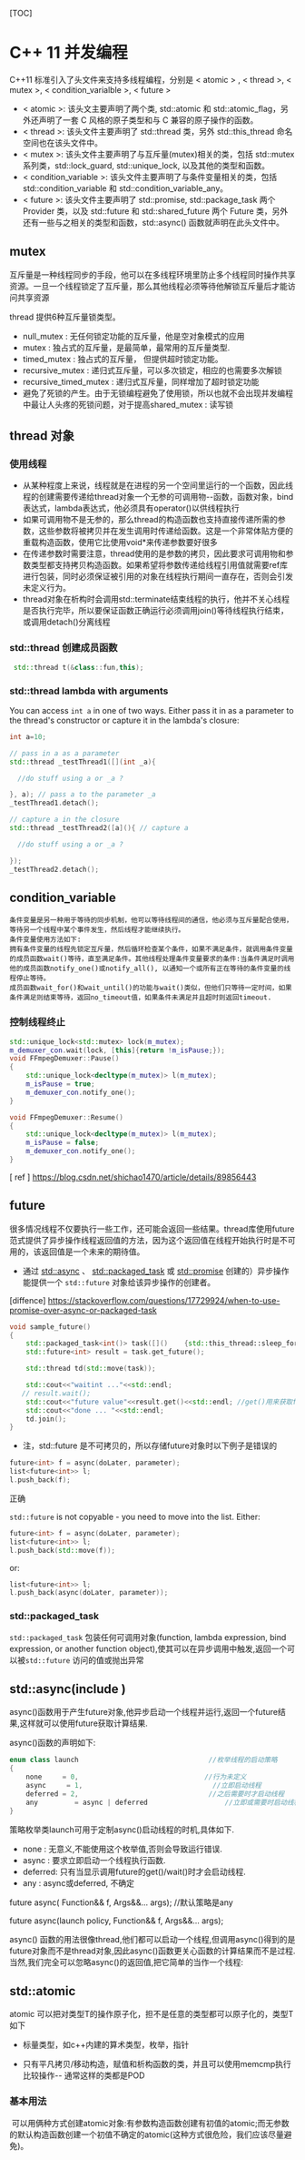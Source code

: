 [TOC]

# C++ 11 并发编程

C++11 标准引入了头文件来支持多线程编程，分别是 < atomic > , < thread >, < mutex >, < condition_varialble >, < future >

* < atomic >: 该头文主要声明了两个类, std::atomic 和 std::atomic_flag，另外还声明了一套 C 风格的原子类型和与 C 兼容的原子操作的函数。
* < thread >: 该头文件主要声明了 std::thread 类，另外 std::this_thread 命名空间也在该头文件中。
* < mutex >: 该头文件主要声明了与互斥量(mutex)相关的类，包括 std::mutex 系列类，std::lock_guard, std::unique_lock, 以及其他的类型和函数。
* < condition_variable >: 该头文件主要声明了与条件变量相关的类，包括 std::condition_variable 和 std::condition_variable_any。
* < future >: 该头文件主要声明了 std::promise, std::package_task 两个 Provider 类，以及 std::future 和 std::shared_future 两个 Future 类，另外还有一些与之相关的类型和函数，std::async() 函数就声明在此头文件中。

## mutex

互斥量是一种线程同步的手段，他可以在多线程环境里防止多个线程同时操作共享资源。一旦一个线程锁定了互斥量，那么其他线程必须等待他解锁互斥量后才能访问共享资源

thread 提供6种互斥量锁类型。

* null_mutex : 无任何锁定功能的互斥量，他是空对象模式的应用
* mutex : 独占式的互斥量，是最简单，最常用的互斥量类型.
* timed_mutex : 独占式的互斥量， 但提供超时锁定功能。
* recursive_mutex : 递归式互斥量，可以多次锁定，相应的也需要多次解锁
* recursive_timed_mutex : 递归式互斥量，同样增加了超时锁定功能
* 避免了死锁的产生。由于无锁编程避免了使用锁，所以也就不会出现并发编程中最让人头疼的死锁问题，对于提高shared_mutex : 读写锁

## thread 对象

### 使用线程

* 从某种程度上来说，线程就是在进程的另一个空间里运行的一个函数，因此线程的创建需要传递给thread对象一个无参的可调用物--函数，函数对象，bind表达式，lambda表达式，他必须具有operator()以供线程执行
* 如果可调用物不是无参的，那么thread的构造函数也支持直接传递所需的参数，这些参数将被拷贝并在发生调用时传递给函数。这是一个非常体贴方便的重载构造函数，使用它比使用void*来传递参数要好很多
* 在传递参数时需要注意，thread使用的是参数的拷贝，因此要求可调用物和参数类型都支持拷贝构造函数。如果希望将参数传递给线程引用值就需要ref库进行包装，同时必须保证被引用的对象在线程执行期间一直存在，否则会引发未定义行为。
* thread对象在析构时会调用std::terminate结束线程的执行，他并不关心线程是否执行完毕，所以要保证函数正确运行必须调用join()等待线程执行结束，或调用detach()分离线程



### std::thread 创建成员函数

```cpp
 std::thread t(&class::fun,this);
```

### std::thread lambda with arguments

You can access `int a` in one of two ways. Either pass it in as a parameter to the thread's constructor or capture it in the lambda's closure:

```cpp
int a=10;

// pass in a as a parameter
std::thread _testThread1([](int _a){

  //do stuff using a or _a ?

}, a); // pass a to the parameter _a
_testThread1.detach();

// capture a in the closure
std::thread _testThread2([a](){ // capture a

  //do stuff using a or _a ?

});
_testThread2.detach();
```

## condition_variable

    条件变量是另一种用于等待的同步机制，他可以等待线程间的通信，他必须与互斥量配合使用，等待另一个线程中某个事件发生，然后线程才能继续执行。
    条件变量使用方法如下:
    拥有条件变量的线程先锁定互斥量，然后循环检查某个条件，如果不满足条件，就调用条件变量的成员函数wait()等待，直至满足条件。其他线程处理条件变量要求的条件:当条件满足时调用他的成员函数notify_one()或notify_all(), 以通知一个或所有正在等待的条件变量的线程停止等待。
    成员函数wait_for()和wait_until()的功能与wait()类似，但他们只等待一定时间，如果条件满足则结束等待，返回no_timeout值，如果条件未满足并且超时则返回timeout.

### 控制线程终止

```cpp
std::unique_lock<std::mutex> lock(m_mutex);
m_demuxer_con.wait(lock, [this]{return !m_isPause;});
void FFmpegDemuxer::Pause()
{
    std::unique_lock<decltype(m_mutex)> l(m_mutex);
    m_isPause = true;
    m_demuxer_con.notify_one();
}

void FFmpegDemuxer::Resume()
{
    std::unique_lock<decltype(m_mutex)> l(m_mutex);
    m_isPause = false;
    m_demuxer_con.notify_one();
}
```

[ ref ] https://blog.csdn.net/shichao1470/article/details/89856443

## future

很多情况线程不仅要执行一些工作，还可能会返回一些结果。thread库使用future范式提供了异步操作线程返回值的方法，因为这个返回值在线程开始执行时是不可用的，该返回值是一个未来的期待值。 

- 通过 [std::async](https://www.apiref.com/cpp-zh/cpp/thread/async.html) 、 [std::packaged_task](https://www.apiref.com/cpp-zh/cpp/thread/packaged_task.html) 或 [std::promise](https://www.apiref.com/cpp-zh/cpp/thread/promise.html) 创建的）异步操作能提供一个 `std::future` 对象给该异步操作的创建者。 

[diffence] https://stackoverflow.com/questions/17729924/when-to-use-promise-over-async-or-packaged-task

```cpp
void sample_future()
{
    std::packaged_task<int()> task([]()    {std::this_thread::sleep_for(std::chrono::milliseconds(5)); return 10;});
    std::future<int> result = task.get_future();

    std::thread td(std::move(task));

    std::cout<<"waitint ..."<<std::endl;
   // result.wait();
    std::cout<<"future value"<<result.get()<<std::endl; //get()用来获取future的值,他会默认调用wait()等待线程计算完毕.获取值后再调用get()的行为是未定义的--通常会抛出异常
    std::cout<<"done ... "<<std::endl;
    td.join();
}
```

- 注，std::future 是不可拷贝的，所以存储future对象时以下例子是错误的

```cpp
future<int> f = async(doLater, parameter);
list<future<int>> l;
l.push_back(f);
```

正确

`std::future` is not copyable - you need to move into the list. Either:

```cpp
future<int> f = async(doLater, parameter);
list<future<int>> l;
l.push_back(std::move(f));
```

or:

```cpp
list<future<int>> l;
l.push_back(async(doLater, parameter));
```



### std::packaged_task

 `std::packaged_task` 包装任何可调用对象(function, lambda expression, bind expression, or another function object),使其可以在异步调用中触发,返回一个可以被`std::future` 访问的值或抛出异常

## std::async(include <future>)

async()函数用于产生future对象,他异步启动一个线程并运行,返回一个future结果,这样就可以使用future获取计算结果.

async()函数的声明如下:

```cpp
enum class launch                                //枚举线程的启动策略
{
    none     = 0,                               //行为未定义
    async     = 1,                                //立即启动线程
    deferred = 2,                                //之后需要时才启动线程
    any         = async | deferred                   //立即或需要时启动线程
}
```

策略枚举类launch可用于定制async()启动线程的时机,具体如下.

- none    : 无意义,不能使用这个枚举值,否则会导致运行错误.
- async   : 要求立即启动一个线程执行函数.
- deferred: 只有当显示调用future的get()/wait()时才会启动线程.
- any        : async或deferred, 不确定

future async( Function&& f, Args&&... args);        //默认策略是any

future async(launch policy, Function&& f, Args&&... args);

async() 函数的用法很像thread,他们都可以启动一个线程,但调用async()得到的是future对象而不是thread对象,因此async()函数更关心函数的计算结果而不是过程.当然,我们完全可以忽略async()的返回值,把它简单的当作一个线程:

## std::atomic

atomic 可以把对类型T的操作原子化，担不是任意的类型都可以原子化的，类型T如下

- 标量类型，如c++内建的算术类型，枚举，指针

- 只有平凡拷贝/移动构造，赋值和析构函数的类，并且可以使用memcmp执行比较操作-- 通常这样的类都是POD

### 基本用法

 可以用俩种方式创建atomic对象:有参数构造函数创建有初值的atomic;而无参数的默认构造函数创建一个初值不确定的atomic(这种方式很危险，我们应该尽量避免)。